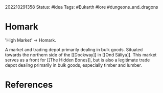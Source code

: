 202210291358
Status: #idea
Tags: #Eukarth #lore #dungeons_and_dragons 

# Homark
'High Market' -> Homark. 

A market and trading depot primarily dealing in bulk goods. Situated towards the northern side of the [[Dockway]] in [[Ond Sâliya]]. This market serves as a front for [[The Hidden Bones]], but is also a legitimate trade depot dealing primarily in bulk goods, especially timber and lumber.


# References

